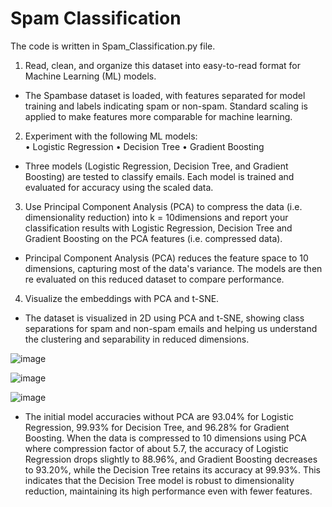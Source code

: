 # Spam Classification

The code is written in Spam_Classification.py file. 

1. Read, clean, and organize this dataset into easy-to-read format for Machine Learning 
(ML) models.
- The Spambase dataset is loaded, with features separated for model training 
and labels indicating spam or non-spam. Standard scaling is applied to make 
features more comparable for machine learning.

2. Experiment with the following ML models:  
• Logistic Regression 
• Decision Tree 
• Gradient Boosting 
- Three models (Logistic Regression, Decision Tree, and Gradient Boosting) are 
tested to classify emails. Each model is trained and evaluated for accuracy 
using the scaled data.

3. Use Principal Component Analysis (PCA) to compress the data (i.e. dimensionality 
reduction) into k = 10dimensions and report your classification results with Logistic 
Regression, Decision Tree and Gradient Boosting on the PCA features (i.e. compressed 
data).  
- Principal Component Analysis (PCA) reduces the feature space to 10 
dimensions, capturing most of the data's variance. The models are then re
evaluated on this reduced dataset to compare performance.

4. Visualize the embeddings with PCA and t-SNE.  
- The dataset is visualized in 2D using PCA and t-SNE, showing class 
separations for spam and non-spam emails and helping us understand the 
clustering and separability in reduced dimensions.

![image](https://github.com/user-attachments/assets/4a4cfc9f-8df0-4c0c-8704-10d9e4a107a2)

![image](https://github.com/user-attachments/assets/553a939c-5e5b-4fba-b9ea-7d866fdc293c)

![image](https://github.com/user-attachments/assets/6010be48-3c00-4d03-905f-fd974d88cba2)

- The initial model accuracies without PCA are 93.04% for Logistic Regression, 99.93% for 
Decision Tree, and 96.28% for Gradient Boosting. When the data is compressed to 10 
dimensions using PCA where compression factor of about 5.7, the accuracy of Logistic 
Regression drops slightly to 88.96%, and Gradient Boosting decreases to 93.20%, while the 
Decision Tree retains its accuracy at 99.93%. This indicates that the Decision Tree model is 
robust to dimensionality reduction, maintaining its high performance even with fewer 
features.

